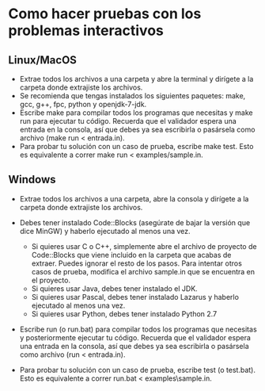 # Como hacer pruebas con los problemas interactivos

## Linux/MacOS
* Extrae todos los archivos a una carpeta y abre la terminal y dirígete a la carpeta donde extrajiste los archivos.
* Se recomienda que tengas instalados los siguientes paquetes: make, gcc, g++, fpc, python y openjdk-7-jdk.
* Escribe make para compilar todos los programas que necesitas y make run para ejecutar tu código. Recuerda que el validador espera una entrada en la consola, así que debes ya sea escribirla o pasársela como archivo (make run
  < entrada.in).
* Para probar tu solución con un caso de prueba, escribe make test. Esto es equivalente a correr make run < examples/sample.in.

## Windows 

* Extrae todos los archivos a una carpeta, abre la consola y dirígete a la carpeta donde extrajiste los archivos.

* Debes tener instalado Code::Blocks (asegúrate de bajar la versión que dice MinGW) y haberlo ejecutado al menos una vez.
   * Si quieres usar C o C++, simplemente abre el archivo de proyecto de Code::Blocks que viene incluido en la carpeta que acabas de extraer. Puedes ignorar el resto de los pasos. Para intentar otros casos de prueba, modifica el archivo sample.in que se encuentra en el proyecto.
   * Si quieres usar Java, debes tener instalado el JDK.
   * Si quieres usar Pascal, debes tener instalado Lazarus y haberlo ejecutado al menos una vez.
   * Si quieres usar Python, debes tener instalado Python 2.7
* Escribe run (o run.bat) para compilar todos los programas que necesitas y posteriormente ejecutar tu código. Recuerda que el validador espera una entrada en la consola, así que debes ya sea escribirla o pasársela como archivo (run < entrada.in).

*  Para probar tu solución con un caso de prueba, escribe test (o test.bat). Esto es equivalente a correr run.bat < examples\sample.in.